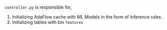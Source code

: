 ``controller.py`` is responsible for,
1. Initializing AdaFlow cache with ML Models in the form of inference rules.
2. Initializing tables with bin ``features``
